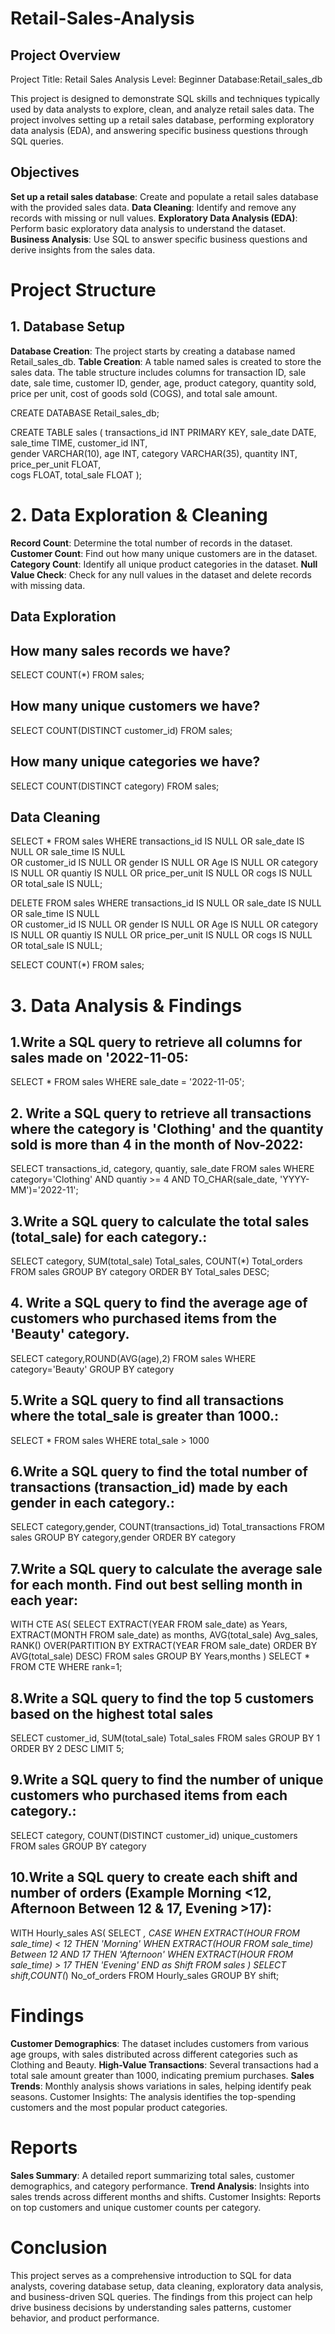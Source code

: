 # Retail-Sales-Analysis
## Project Overview
Project Title: Retail Sales Analysis
Level: Beginner
Database:Retail_sales_db

This project is designed to demonstrate SQL skills and techniques typically used by data analysts to explore, clean, and analyze retail sales data. The project involves setting up a retail sales database, performing exploratory data analysis (EDA), and answering specific business questions through SQL queries.

## Objectives
**Set up a retail sales database**: Create and populate a retail sales database with the provided sales data.
**Data Cleaning**: Identify and remove any records with missing or null values.
**Exploratory Data Analysis (EDA)**: Perform basic exploratory data analysis to understand the dataset.
**Business Analysis**: Use SQL to answer specific business questions and derive insights from the sales data.

# Project Structure
## 1. Database Setup
**Database Creation**: The project starts by creating a database named Retail_sales_db.
**Table Creation**: A table named sales is created to store the sales data. The table structure includes columns for transaction ID, sale date, sale time, customer ID, gender, age, product category, quantity sold, price per unit, cost of goods sold (COGS), and total sale amount.

CREATE DATABASE Retail_sales_db;

CREATE TABLE sales
(
    transactions_id INT PRIMARY KEY,
    sale_date DATE,	
    sale_time TIME,
    customer_id INT,	
    gender VARCHAR(10),
    age INT,
    category VARCHAR(35),
    quantity INT,
    price_per_unit FLOAT,	
    cogs FLOAT,
    total_sale FLOAT
);

# 2. Data Exploration & Cleaning
**Record Count**: Determine the total number of records in the dataset.
**Customer Count**: Find out how many unique customers are in the dataset.
**Category Count**: Identify all unique product categories in the dataset.
**Null Value Check**: Check for any null values in the dataset and delete records with missing data.
## Data Exploration 
## How many sales records we have?

SELECT COUNT(*) FROM sales;

## How many unique customers we have?

SELECT COUNT(DISTINCT customer_id) FROM sales;

## How many unique categories we have?

SELECT COUNT(DISTINCT category) FROM sales;

## Data Cleaning
SELECT * FROM sales
WHERE transactions_id IS NULL
	OR sale_date IS NULL
	OR sale_time IS NULL	
	OR customer_id IS NULL
	OR gender IS NULL
	OR Age IS NULL
	OR category IS NULL
	OR quantiy IS NULL
	OR price_per_unit IS NULL
	OR cogs IS NULL
	OR total_sale IS NULL;

DELETE FROM sales
WHERE transactions_id IS NULL
	OR sale_date IS NULL
	OR sale_time IS NULL	
	OR customer_id IS NULL
	OR gender IS NULL
	OR Age IS NULL
	OR category IS NULL
	OR quantiy IS NULL
	OR price_per_unit IS NULL
	OR cogs IS NULL
	OR total_sale IS NULL;

SELECT COUNT(*) FROM sales;

# 3. Data Analysis & Findings
## 1.Write a SQL query to retrieve all columns for sales made on '2022-11-05:

SELECT * 
FROM sales
WHERE sale_date = '2022-11-05';

## 2. Write a SQL query to retrieve all transactions where the category is 'Clothing' and the quantity sold is more than 4 in the month of Nov-2022:

SELECT transactions_id, category, quantiy, sale_date
FROM sales
WHERE category='Clothing' 
AND quantiy >= 4
AND TO_CHAR(sale_date, 'YYYY-MM')='2022-11';

## 3.Write a SQL query to calculate the total sales (total_sale) for each category.:

SELECT category,
SUM(total_sale) Total_sales,
COUNT(*) Total_orders
FROM sales
GROUP BY category
ORDER BY Total_sales DESC;

## 4. Write a SQL query to find the average age of customers who purchased items from the 'Beauty' category.

SELECT category,ROUND(AVG(age),2)
FROM sales
WHERE category='Beauty'
GROUP BY category

## 5.Write a SQL query to find all transactions where the total_sale is greater than 1000.:

SELECT *
FROM sales
WHERE total_sale > 1000

## 6.Write a SQL query to find the total number of transactions (transaction_id) made by each gender in each category.:

SELECT category,gender, 
COUNT(transactions_id) Total_transactions
FROM sales
GROUP BY category,gender
ORDER BY category

## 7.Write a SQL query to calculate the average sale for each month. Find out best selling month in each year:

WITH CTE AS(
	SELECT EXTRACT(YEAR FROM sale_date) as Years,
	EXTRACT(MONTH FROM sale_date) as months,
	AVG(total_sale) Avg_sales,
	RANK() OVER(PARTITION BY EXTRACT(YEAR FROM sale_date) ORDER BY AVG(total_sale) DESC)
	FROM sales
	GROUP BY Years,months
	)
	SELECT * 
	FROM CTE
	WHERE rank=1;

## 8.Write a SQL query to find the top 5 customers based on the highest total sales 

SELECT customer_id, SUM(total_sale) Total_sales
FROM sales
GROUP BY 1
ORDER BY 2 DESC
LIMIT 5;

## 9.Write a SQL query to find the number of unique customers who purchased items from each category.:

SELECT category,
COUNT(DISTINCT customer_id) unique_customers
FROM sales
GROUP BY category

## 10.Write a SQL query to create each shift and number of orders (Example Morning <12, Afternoon Between 12 & 17, Evening >17):

WITH Hourly_sales AS(
	SELECT *,
	CASE
	WHEN EXTRACT(HOUR FROM sale_time) < 12 THEN 'Morning'
	WHEN EXTRACT(HOUR FROM sale_time) Between 12 AND 17 THEN 'Afternoon'
	WHEN EXTRACT(HOUR FROM sale_time) > 17 THEN 'Evening'
END as Shift
FROM sales
)
SELECT shift,COUNT(*) No_of_orders
FROM Hourly_sales
GROUP BY shift;

# Findings
**Customer Demographics**: The dataset includes customers from various age groups, with sales distributed across different categories such as Clothing and Beauty.
**High-Value Transactions**: Several transactions had a total sale amount greater than 1000, indicating premium purchases.
**Sales Trends**: Monthly analysis shows variations in sales, helping identify peak seasons.
Customer Insights: The analysis identifies the top-spending customers and the most popular product categories.

# Reports
**Sales Summary**: A detailed report summarizing total sales, customer demographics, and category performance.
**Trend Analysis**: Insights into sales trends across different months and shifts.
Customer Insights: Reports on top customers and unique customer counts per category.

# Conclusion
This project serves as a comprehensive introduction to SQL for data analysts, covering database setup, data cleaning, exploratory data analysis, and business-driven SQL queries. The findings from this project can help drive business decisions by understanding sales patterns, customer behavior, and product performance.












